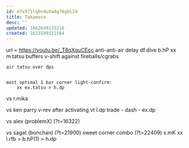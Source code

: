 ```yaml
---
id: m7x971lqbn4utw4g70gbl24
title: Takamura
desc: ''
updated: 1662649133216
created: 1633199321564
---
```

url = https://youtu.be/_T8qXquCEcc
    anti-anti-air delay df.dive
    b.hP xx m.tatsu buffers
    v-shift against fireballs/cgrabs

	air tatsu over dps
	

    most optimal 1 bar corner light-confirm:
        xx ex.tatsu > h.dp

vs r.mika 

vs ken
    parry v-rev after activating vt
    l.dp trade - dash - ex.dp

vs alex (problemX) (?t=16322)
    
vs sagat (bonchan) (?t=21900)
    sweet corner combo (?t=22409)
        s.mK xx l.rfb > b.hP(1) > h.dp
    
